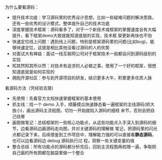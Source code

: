 为什么要看源码：

- 提升技术功底：学习源码里的优秀设计思想，比如一些疑难问题的解决思路，还有一些优秀的设计模式，整体提升自己的技术功底
- 深度掌握技术框架：源码看多了，对于一个新技术或框架的掌握速度会有大幅提升，看下框架demo大致就能知道底层的实现，技术框
  架更新再快也不怕
- 快速定位线上问题：遇到线上问题，特别是框架源码里的问题(比如bug)，能够快速定位，这就是相比其他没看过源码的人的优势
- 对面试大有裨益：面试一线互联网公司对于框架技术一般都会问到源码级别的实现
- 知其然知其所以然：对技术有追求的人必做之事，使用了一个好的框架，很想知道底层是如何实现的
- 拥抱开源社区：参与到开源项目的研发，结识更多大牛，积累更多优质人脉

看源码方法（凭经验去猜）

- 先使用：先看官方文档快速掌握框架的基本使用
- 抓主线：找一个 demo 入手，顺藤摸瓜快速静态看一遍框架的主线源码(抓大放小)，画出源码主流程图，切勿一开始就陷入源码的细枝
  末节，否则会把自己绕晕
- 画图做笔记：总结框架的一些核心功能点，从这些功能点入手深入到源码的细节，边看源码边画源码走向图，并对关键源码的理解做
  笔记，把源码里的闪光点都记录下来，后续借鉴到工作项目中，理解能力强的可以直接看**静态源码**，也可以边看源码边 debug 源码执行过
  程，观察一些关键变量的值
- 整合总结：所有功能点的源码都分析完后，回到主流程图再梳理一遍，争取把自己画的所有图都在脑袋里做一个整合